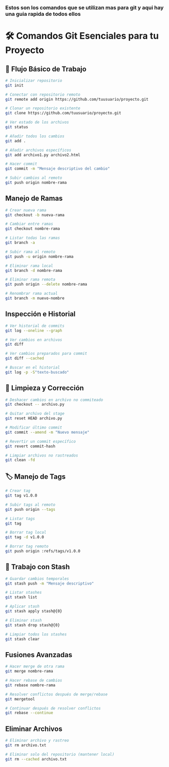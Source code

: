 ### Estos son los comandos que se utilizan mas para git y aqui hay una guia rapida de todos ellos 


# 🛠️ Comandos Git Esenciales para tu Proyecto

## 🔄 Flujo Básico de Trabajo
```bash
# Inicializar repositorio
git init

# Conectar con repositorio remoto
git remote add origin https://github.com/tuusuario/proyecto.git

# Clonar un repositorio existente
git clone https://github.com/tuusuario/proyecto.git

# Ver estado de los archivos
git status

# Añadir todos los cambios
git add .

# Añadir archivos específicos
git add archivo1.py archivo2.html

# Hacer commit
git commit -m "Mensaje descriptivo del cambio"

# Subir cambios al remoto
git push origin nombre-rama


```
## Manejo de Ramas
```bash
# Crear nueva rama
git checkout -b nueva-rama

# Cambiar entre ramas
git checkout nombre-rama

# Listar todas las ramas
git branch -a

# Subir rama al remoto
git push -u origin nombre-rama

# Eliminar rama local
git branch -d nombre-rama

# Eliminar rama remota
git push origin --delete nombre-rama

# Renombrar rama actual
git branch -m nuevo-nombre
```


## Inspección e Historial
```bash
# Ver historial de commits
git log --oneline --graph

# Ver cambios en archivos
git diff

# Ver cambios preparados para commit
git diff --cached

# Buscar en el historial
git log -p -S"texto-buscado"
```



## 🧹 Limpieza y Corrección
```bash
# Deshacer cambios en archivo no commiteado
git checkout -- archivo.py

# Quitar archivo del stage
git reset HEAD archivo.py

# Modificar último commit
git commit --amend -m "Nuevo mensaje"

# Revertir un commit específico
git revert commit-hash

# Limpiar archivos no rastreados
git clean -fd
```


## 🏷️ Manejo de Tags
```bash
# Crear tag
git tag v1.0.0

# Subir tags al remoto
git push origin --tags

# Listar tags
git tag

# Borrar tag local
git tag -d v1.0.0

# Borrar tag remoto
git push origin :refs/tags/v1.0.0
```

## 🧩 Trabajo con Stash
```bash
# Guardar cambios temporales
git stash push -m "Mensaje descriptivo"

# Listar stashes
git stash list

# Aplicar stash
git stash apply stash@{0}

# Eliminar stash
git stash drop stash@{0}

# Limpiar todos los stashes
git stash clear
```



##  Fusiones Avanzadas
```bash
# Hacer merge de otra rama
git merge nombre-rama

# Hacer rebase de cambios
git rebase nombre-rama

# Resolver conflictos después de merge/rebase
git mergetool

# Continuar después de resolver conflictos
git rebase --continue
```


## Eliminar Archivos
```bash
# Eliminar archivo y rastreo
git rm archivo.txt

# Eliminar solo del repositorio (mantener local)
git rm --cached archivo.txt
```